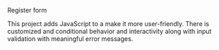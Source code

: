 Register form

This project adds JavaScript to a make it more user-friendly. There is customized and conditional behavior and interactivity along with input validation with meaningful error messages.

